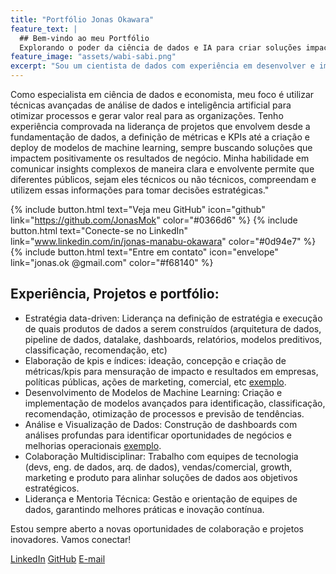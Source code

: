 ```yaml
---
title: "Portfólio Jonas Okawara"
feature_text: |
  ## Bem-vindo ao meu Portfólio
  Explorando o poder da ciência de dados e IA para criar soluções impactantes
feature_image: "assets/wabi-sabi.png"
excerpt: "Sou um cientista de dados com experiência em desenvolver e implementar soluções avançadas de dados e IA para resolver problemas complexos de negócios. Com uma abordagem orientada por dados e análise econômica, eu transformo insights em estratégias acionáveis para promover crescimento e inovação."
---
```



Como especialista em ciência de dados e economista, meu foco é utilizar técnicas avançadas de análise de dados e inteligência artificial para otimizar processos e gerar valor real para as organizações. Tenho experiência comprovada na liderança de projetos que envolvem desde a fundamentação de dados, a definição de métricas e KPIs até a criação e deploy de modelos de machine learning, sempre buscando soluções que impactem positivamente os resultados de negócio. Minha habilidade em comunicar insights complexos de maneira clara e envolvente permite que diferentes públicos, sejam eles técnicos ou não técnicos, compreendam e utilizem essas informações para tomar decisões estratégicas."

{% include button.html text="Veja meu GitHub" icon="github" link="https://github.com/JonasMok" color="#0366d6" %} {% include button.html text="Conecte-se no LinkedIn" link="www.linkedin.com/in/jonas-manabu-okawara" color="#0d94e7" %} {% include button.html text="Entre em contato" icon="envelope" link="jonas.ok
@gmail.com" color="#f68140" %}

## Experiência, Projetos e portfólio:

 - Estratégia data-driven: Liderança na definição de estratégia e execução de quais produtos de dados a serem construídos (arquitetura de dados, pipeline de dados, datalake, dashboards,   relatórios, modelos preditivos, classificação, recomendação, etc)
 - Elaboração de kpis e índices: ideação, concepção e criação de métricas/kpis para mensuração de impacto e resultados em empresas, políticas públicas, ações de marketing, comercial, etc [exemplo](https://www.estadao.com.br/sustentabilidade/como-nascem-os-lixoes-no-brasil/). 
 - Desenvolvimento de Modelos de Machine Learning: Criação e implementação de modelos avançados para identificação, classificação, recomendação, otimização de processos e previsão de tendências.
 - Análise e Visualização de Dados: Construção de dashboards com análises profundas para identificar oportunidades de negócios e melhorias operacionais [exemplo](https://relatoriomunicipal.streamlit.app/).
 - Colaboração Multidisciplinar: Trabalho com equipes de tecnologia (devs, eng. de dados, arq. de dados), vendas/comercial, growth, marketing e produto para alinhar soluções de dados aos objetivos estratégicos.
 - Liderança e Mentoria Técnica: Gestão e orientação de equipes de dados, garantindo melhores práticas e inovação contínua.


Estou sempre aberto a novas oportunidades de colaboração e projetos inovadores. Vamos conectar!

[LinkedIn](www.linkedin.com/in/jonas-manabu-okawara/)
[GitHub](https://github.com/JonasMok/)
[E-mail](jonas.ok@gmail.com/)

